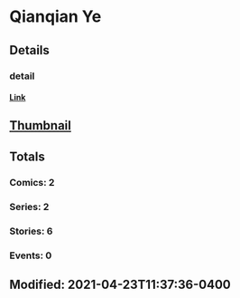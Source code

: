 # Qianqian  Ye 
## Details
### detail
#### [Link](http://marvel.com/comics/creators/14252/qianqian_ye?utm_campaign=apiRef&utm_source=225578a89fc76f3d20fbffda5d17a88d)
## [Thumbnail](http://i.annihil.us/u/prod/marvel/i/mg/b/40/image_not_available.jpg)
## Totals
### Comics: 2
### Series: 2
### Stories: 6
### Events: 0
## Modified: 2021-04-23T11:37:36-0400